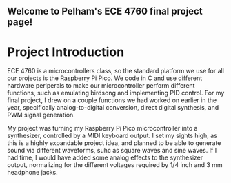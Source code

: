 ## Welcome to Pelham's ECE 4760 final project page!

# Project Introduction

ECE 4760 is a microcontrollers class, so the standard platform we use for all our projects is the Raspberry Pi Pico. We code in C and use different hardware periperals to make our microcontroller perform different functions, such as emulating birdsong and implementing PID control. For my final project, I drew on a couple functions we had worked on earlier in the year, specifically analog-to-digital conversion, direct digital synthesis, and PWM signal generation.

My project was turning my Raspberry Pi Pico microcontroller into a synthesizer, controlled by a MIDI keyboard output. I set my sights high, as this is a highly expandable project idea, and planned to be able to generate sound via different waveforms, suhc as square waves and sine waves. If I had time, I would have added some analog effects to the synthesizer output, normalizing for the different voltages required by 1/4 inch and 3 mm headphone jacks.